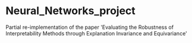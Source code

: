 # Neural_Networks_project
Partial re-implementation of the paper 'Evaluating the Robustness of Interpretability Methods through Explanation Invariance and Equivariance'
